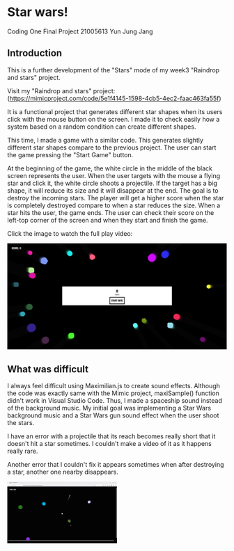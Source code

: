 # Star wars!

Coding One Final Project
21005613 Yun Jung Jang 


## Introduction

This is a further development of the "Stars" mode of my week3 "Raindrop and stars" project. 

Visit my "Raindrop and stars" project: (https://mimicproject.com/code/5e1f4145-1598-4cb5-4ec2-faac463fa55f)

It is a functional project that generates different star shapes when its users click with the mouse button on the screen.
I made it to check easily how a system based on a random condition can create different shapes.

This time, I made a game with a similar code. This generates slightly different star shapes compare to the previous project. The user can start the game pressing the "Start Game" button.

At the beginning of the game, the white circle in the middle of the black screen represents the user.
When the user targets with the mouse a flying star and click it, the white circle shoots a projectile. If the target has a big shape, it will reduce its size and it will disappear at the end.
The goal is to destroy the incoming stars. The player will get a higher score when the star is completely destroyed compare to when a star reduces the size.
When a star hits the user, the game ends.
The user can check their score on the left-top corner of the screen and when they start and finish the game.

Click the image to watch the full play video:

[![PlayVideo](source/title.jpg)](https://youtu.be/FYLeWb4vAl8)







## What was difficult

I always feel difficult using Maximilian.js to create sound effects. Although the code was exactly same with the Mimic project, maxiSample() function didn't work in Visual Studio Code.
Thus, I made a spaceship sound instead of the background music.
My initial goal was implementing a Star Wars background music and a Star Wars gun sound effect when the user shoot the stars.

I have an error with a projectile that its reach becomes really short that it doesn't hit a star sometimes. I couldn't make a video of it as it happens really rare.

Another error that I couldn't fix it appears sometimes when after destroying a star, another one nearby disappears.

<img src="source/ErrorVideo3.gif" width="50%"/>
